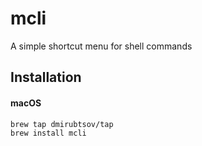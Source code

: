 # mcli

A simple shortcut menu for shell commands

## Installation

#### macOS

```
brew tap dmirubtsov/tap
brew install mcli
```